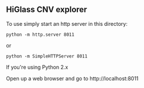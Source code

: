 ## HiGlass CNV explorer

To use simply start an http server in this directory:

```
python -m http.server 8011
```

or 

```
python -m SimpleHTTPServer 8011
```

If you're using Python 2.x

Open up a web browser and go to http://localhost:8011
